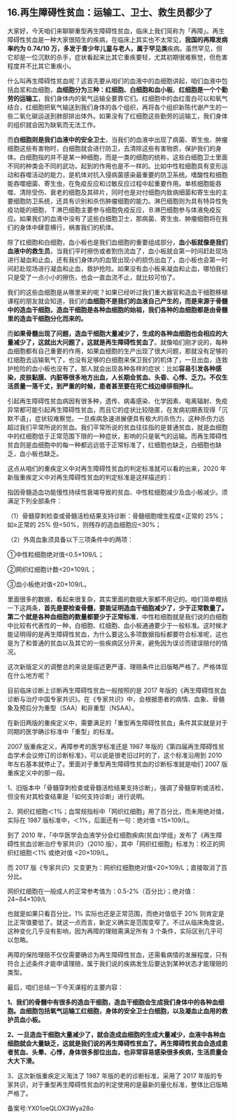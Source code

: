 ## 16.再生障碍性贫血：运输工、卫士、救生员都少了
大家好，今天咱们来聊聊重型再生障碍性贫血，临床上我们简称为「再障」。再生障碍性贫血是一种大家很陌生的疾病，在临床上其实也不太常见，**我国的再障发病率约为 0.74/10 万，多发于青少年儿童与老人，属于罕见类**疾病。虽然罕见，但它却是一位沉默的杀手，症状看起来比其它重疾要轻，尤其初期很难察觉，但危害程度并不比其它重疾小。


什么叫再生障碍性贫血呢？这首先要从咱们的血液中的血细胞讲起，咱们血液中包括血浆和血细胞，**血细胞分为三种：红细胞、白细胞和血小板**。**红细胞是一个个勤劳的运输工**，我们身体内的氧气运输全要靠它们。红细胞中的血红蛋白可以和氧气结合，红细胞把氧气输送到我们身体的各个组织，再将各个组织新陈代谢产生的一些二氧化碳运送到肺部排出体外。如果没有了红细胞这些勤劳的运输工，我们身体的组织就会因为缺氧而无法工作。


而**白细胞则是我们血液中的安全卫士**，当我们的血液中出现了病菌、寄生虫、肿瘤细胞这些有害物时，白细胞就会进行防卫，去清除这些有害物质，保护我们的身体。白细胞指的并不是某一种细胞，而是一类的细胞的统称，这些白细胞卫士里面不同的种类会不同的武功，起到的作用也是不一样的。比如中性粒细胞具有变形运动和吞噬活动的能力，是机体对抗入侵病菌感染最重要的防卫系统。嗜酸性粒细胞能吞噬细菌、寄生虫，在免疫反应和过敏反应过程中起重要作用。单核细胞能吞噬、清除受伤、衰老的细胞及其碎片，同时也是对付细胞内致病细菌和寄生虫的主要细胞防卫系统，还具有识别和杀伤肿瘤细胞的能力。淋巴细胞则为具有特异性免疫功能的细胞，Ｔ淋巴细胞主要参与细胞免疫反应，Ｂ淋巴细胞参与体液免疫反应。如果我们的血液中没有了这些白细胞卫士，那病菌、寄生虫、肿瘤细胞将在我们的身体中肆意横行，祸害我们的机体。


除了红细胞和白细胞，血小板也是我们血细胞的重要组成部分，**血小板就像是我们血液中的救生员**，当我们平时擦伤或者割伤流血了，血小板就会第一时间赶赴现场进行凝血和止血，还有我们身体内的血管出现小的损伤出血了，血小板也会第一时间赶赴现场进行凝血和止血，救护抢险。如果没有血小板来凝血和止血，哪怕我们只是受了一点小小的擦伤，也会一直血流不止，就比较可怕了。


我们的这些血细胞是从哪里来的呢？如果已经听过我们重大器官和造血干细胞移植课程的朋友就会知道，我们的**血细胞不是我们的血液自己产生的，而是来源于骨髓中的造血干细胞，造血干细胞是各种血细胞的始祖，我们各种的血细胞都是由骨髓里的造血干细胞分化而来的。**


而**如果骨髓出现了问题，造血干细胞大量减少了，生成的各种血细胞也会相应的大量减少了，这就出大问题了，这就是再生障碍性贫血了**。就像咱们刚才说的，每种血细胞都有自己重要的作用，如果血细胞的生产出现了很大问题，那就没有足够的红细胞去运输氧气了，也没有足够的白细胞来保卫我们的机体了，一旦出血，连救护抢险的血小板也没有了。那人就会出现各种各样的症状：比如**容易引发各种感染，皮肤黏膜、内脏等很多地方出血，人长期会贫血、头昏、心悸、乏力。不仅生活质量一落千丈，到严重的时候，患者甚至要在死亡线边缘徘徊挣扎**。


引起再生障碍性贫血病因有很多种，遗传、病毒感染、化学因素、电离辐射、免疫异常都可能引起再生障碍性贫血，而且它的症状比较隐匿，在发病初期表现得「沉默不语」，症状较难察觉。一旦疾病急速进展便具有极大的杀伤力，这种杀伤力远超过我们平常所说的贫血。我们平常所说的贫血往往指的是普通贫血，就是血细胞中的红细胞低于正常范围下限的一种症状，影响的只是氧气的运输。而再生障碍性贫血则是血细胞中的每一种都远远低于正常标准了，红细胞也缺乏，白细胞也缺乏，血小板也缺乏。


这点从咱们的重疾定义中对再生障碍性贫血的判定标准就可以看的出来，2020 年新版重疾定义中对再生障碍性贫血的判定标准是这样描述的：


指因骨髓造血功能慢性持续性衰竭导致的贫血、中性粒细胞减少及血小板减少。须满足下列全部条件：


（1）骨髓穿刺检查或骨髓活检结果支持诊断：骨髓细胞增生程度<正常的 25%；如≥正常的 25% 但<50%，则残存的造血细胞应<30%；


（2）外周血象须具备以下三项条件中的两项：


①中性粒细胞绝对值<0.5×109/L；


②网织红细胞计数<20×109/L；


③血小板绝对值<20×109/L。


里面很多的数据，看起来很复杂，其实里面的数据大家都不用记的。咱们简单概括一下这两条，**首先是要检查骨髓，要能证明造血干细胞减少了，少于正常数量了。第二个就是各种血细胞的数量都要少于正常标准**，中性粒细胞就是我们说的白细胞中比较有代表性的一种，白细胞、红细胞、血小板通通要少于一般标准。这时候才能证明得的是再生障碍性贫血，为什么要这么多项数据指标都要符合标准呢，这也是为了和普通的贫血以及其它的一些疾病区分开来，避免因为误诊而错误赔付的情况。


这次新版定义的调整总的来说是描述更严谨、理赔条件比旧版略严格了。严格体现在什么地方呢？


目前临床诊断上诊断再生障碍性贫血一般按照的是 2017 年版的《再生障碍性贫血诊断与治疗中国专家共识》。在《专家共识》中，会根据患者的病情、血象、骨髓象及预后分为重型（SAA）和非重型（NSAA）。


在新旧两版的重疾定义中，需要满足的「重型再生障碍性贫血」条件其实就是对于同期的医学确诊标准中「重型」的标准。


2007 版重疾定义，再障参考的医学标准还是 1987 年版的《第四届再生障碍性贫血学术会议修订的诊断标准》，可以说是很老旧过时的了，这个标准沿用到 2010 年左右基本就停止了。里面对于重型再生障碍性贫血的诊断标准就是咱们 2007 版重疾定义中的那一段。


1、旧版本中「骨髓穿刺检查或骨髓活检结果支持诊断」，强调了骨髓穿刺或活检，但没有对其检查结果是「如何支持诊断」进行说明。


2、网织红细胞＜1%；血常规指标中「网织红细胞」用了百分比，而未用绝对值，实际在 1987 版标准中，＜1%，后面还有一句：绝对值 <15×109/L。


到了 2010 年，「中华医学会血液学分会红细胞疾病(贫血)学组」发布了《再生障碍性贫血诊断治疗专家共识》（2010 版），其中「网织红细胞」标准为：校正的网织红细胞＜1% 或绝对值 <20×109/L。


而 2017 版《专家共识》又变更为：网织红细胞绝对值<20×109/L；直接取消了百分比。


网织红细胞在一般成人的正常参考值为：0.5-2%（百分比）；绝对值：24~84×109/L


也就是如果只看百分比，1% 实际也还是正常范围，而绝对值低于 20% 则肯定是比正常值要低了。就这一点而言，新定义确实是范围变窄了。不过从临床角度说，这种变化几乎没有影响，因为再障的理赔需满足所有 3 个条件，实际区别几乎可以忽略。


再障的保险理赔不仅仅需要确诊为再生障碍性贫血，还需看病情的发展程度，只有符合上述条件才能申请理赔，属于我们说的疾病发生后要达到某种状态才能理赔的类型。


最后，咱们总结一下今天课程的主要内容：


**1、我们的骨髓中有很多的造血干细胞，造血干细胞会生成我们身体中的各种血细胞。血细胞包括氧气运输工红细胞，身体的安全卫士白细胞，以及凝血止血用的救护员血小板。**


**2、一旦造血干细胞大量减少了，就会造成血细胞的生成大量减少，血液中各种血细胞就会大量缺乏，这就是我们说的再生障碍性贫血了。再生障碍性贫血会造成患者贫血、头晕、心悸，身体很多部位出血，也非常容易感染很多疾病，生活质量会大大下滑。**


3、这次新版重疾定义淘汰了 1987 年版的老的诊断标准，采用了 2017 年版的专家共识，对于重型再生障碍性贫血的判定使用的是最新的量化标准，整体比旧版略严格了。


备案号:YX01oeQLOX3Wya28o

